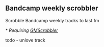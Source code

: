 ## Bandcamp weekly scrobbler
Scrobble Bandcamp weekly tracks to last.fm

_* Requiring [GMScrobbler](https://github.com/justan/gmscrobber)_

todo - unlove track
